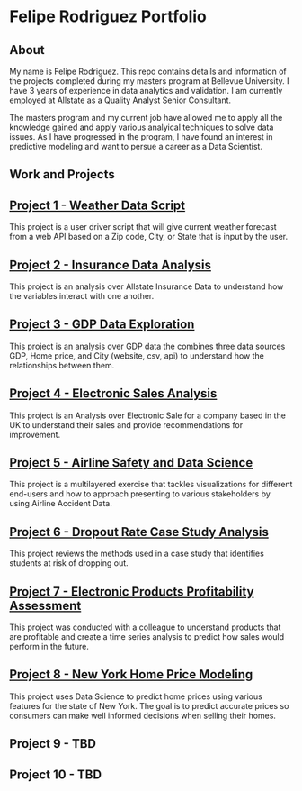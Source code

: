 # Felipe Rodriguez Portfolio

## About

My name is Felipe Rodriguez. This repo contains details and information of the projects completed during my masters program at Bellevue University. I have 3 years of experience in data analytics and validation. I am currently employed at Allstate as a Quality Analyst Senior Consultant. 

The masters program and my current job have allowed me to apply all the knowledge gained and apply various analyical techniques to solve data issues. As I have progressed in the program, I have found an interest in predictive modeling and want to persue a career as a Data Scientist.

## **Work and Projects**
## [Project 1 - Weather Data Script](https://github.com/frodz212/frodz212.github.io/tree/6b557aec43ec2e07a97b3811f399e1264a544fd4/Project%201%20-%20Weather%20Data%20Scipt) 

This project is a user driver script that will give current weather forecast from a web API based on a Zip code, City, or State that is input by the user. 

## [Project 2 - Insurance Data Analysis](https://github.com/frodz212/frodz212.github.io/tree/ea0be6c7465fabb37fc109662e6eec95da1d3cc6/Project%202%20-%20Insurance%20Data%20Analysis)

This project is an analysis over Allstate Insurance Data to understand how the variables interact with one another.

## [Project 3 - GDP Data Exploration](https://github.com/frodz212/frodz212.github.io/tree/ea0be6c7465fabb37fc109662e6eec95da1d3cc6/Project%203%20-%20GDP%20Data%20Exploration)

This project is an analysis over GDP data the combines three data sources GDP, Home price, and City (website, csv, api) to understand how the relationships between them.

## [Project 4 - Electronic Sales Analysis](https://github.com/frodz212/frodz212.github.io/tree/ea0be6c7465fabb37fc109662e6eec95da1d3cc6/Project%204%20-%20Electronic%20Sales%20Analysis)

This project is an Analysis over Electronic Sale for a company based in the UK to understand their sales and provide recommendations for improvement.

## [Project 5 - Airline Safety and Data Science](https://github.com/frodz212/frodz212.github.io/tree/ea0be6c7465fabb37fc109662e6eec95da1d3cc6/Project%205%20-%20Airline%20Safety%20and%20Data%20Science)

This project is a multilayered exercise that tackles visualizations for different end-users and how to approach presenting to various stakeholders by using Airline Accident Data.  

## [Project 6 - Dropout Rate Case Study Analysis](https://github.com/frodz212/frodz212.github.io/tree/ea0be6c7465fabb37fc109662e6eec95da1d3cc6/Project%206%20-%20Dropout%20Rate%20Case%20Study%20Analysis)

This project reviews the methods used in a case study that identifies students at risk of dropping out. 

## [Project 7 - Electronic Products Profitability Assessment](https://github.com/frodz212/frodz212.github.io/tree/ea0be6c7465fabb37fc109662e6eec95da1d3cc6/Project%207%20-%20Electronics%20Products%20Profitability%20Assessment)

This project was conducted with a colleague to understand products that are profitable and create a time series analysis to predict how sales would perform in the future. 

## [Project 8 - New York Home Price Modeling](https://github.com/frodz212/frodz212.github.io/tree/6b557aec43ec2e07a97b3811f399e1264a544fd4/Project%208%20-%20New%20York%20Home%20Price%20Modeling)

This project uses Data Science to predict home prices using various features for the state of New York. The goal is to predict accurate prices so consumers can make well informed decisions when selling their homes. 

## Project 9 - TBD
## Project 10 - TBD



